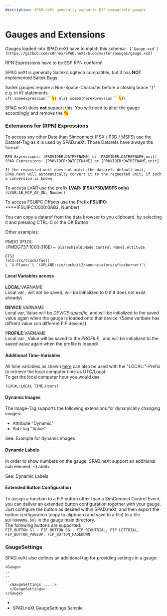 ```yaml
---
description: SPAD.neXt generally supports ESP compatible gauges
---
```


# Gauges and Extensions

Gauges loaded into SPAD.neXt have to match this schema: `` [`Gauge.xsd`](https://github.com/c0nnex/SPAD.neXt/blob/master/Gauges/gauge.xsd)``

RPN Expressions have to be ESP RPN conform!

SPAD.neXt is generally Saitek/Logitech compatible, but it has **NOT** implemented Saitek Bugs:

Saitek gauges require a Non-Space-Character before a closing brace "}" e.g. in if{ statements:\
`if{ someexpression`` `<mark style="color:red;">**`%`**</mark>`} els{ someotherexpression`` `<mark style="color:red;">**`%`**</mark>`}`\


SPAD.neXt does **not** support this. You will need to alter the gauge accordingly and remove the <mark style="color:red;">**%**</mark>

### Extensions for (RPN) Expressions

To access any other Data than Simconnect (FSX / P3D / MSFS) use the Dataref-Tag as it is used by SPAD.neXt. Those Datarefs have always the format&#x20;

`RPN Expressions: (PROVIDER:DATREFNAME) or (PROVIDER:DATREFNAME,unit)`\
`SPAD Expressions: [PROVIDER:DATREFNAME] or [PROVIDER:DATREFNAME,unit]`

`If the requested unit does not match the datarefs default unit, SPAD.neXt will automatically convert it to the requested unit, if such a conversion is known`

To access LVAR use the prefix **LVAR: (FSX/P3D/MSFS only)**\
`(LVAR:AB_MCP_AP_ON, Number)`&#x20;

To access FSUIPC Offsets use the Prefix **FSUIPC:**\
****(FSUIPC:0000:0AB2, Number)

You can copy a dataref from the data browser to you cilpboard, by selecting it and pressing CTRL-C or the OK Button.

Other examples:

PMDG (P3D):\
`(`PMDG737:1000:010E) `= Glareshield.Mode Control Panel.Altitude`

`ETS2`\
`(SCS:scs/truck/fuel)`\
``\
`X-Plane:`\
`(XPLANE:sim/cockpit2/annunciators/afterburner)`\
``

#### Local Variables access

**LOCAL**:VARNAME\
Local var , will not be saved, will be initialized to 0 if it does not exist already\


**DEVICE**:VARNAME\
Local var, Value will be _DEVICE-specific_, and will be initialized to the saved value again when the gauge is loaded onto that device. (Same varibale has diffrent value son different FIP devices)

P**ROFILE**:VARNAME \
Local var , Value will be saved to the _PROFILE_ , and will be initialized to the saved value again when the profile is loaded\


#### Additional Time-Variables

All time variables as shown [here](https://msdn.microsoft.com/en-us/library/cc526981.aspx#EnvironmentData) can also be used with the "LOCAL:"-Prefix to retrieve the local computer time as UTC/Local.\
To get the local computer hour you would use

```
(LOCAL:LOCAL TIME,Hours)
```

#### Dynamic Images

The Image-Tag supports the following extensions for dynamically changing images:

* Attribute "Dynamic"
* Sub-tag "Value"

See: Example for dynamic images

#### Dynamic Labels

In order to show numbers on the gauge, SPAD.neXt support an additional sub element: \<Label>

See: Dynamic Labels

#### Extended Button Configuration

To assign a function to a FIP button other than a SimConnect Control Event, you can deliver an extended button configuration together with your gauge.\
Just configure the button as desired within SPAD.neXt, and then export the button configuration (copy to clipboard and save to a file) to a file `BUTTONNAME.bml` in the gauge main directory.\
The following buttons are supported:\
`FIP_BUTTON_S1 - FIP_BUTTON_S6 , FIP_RIGHTDIAL, FIP_LEFTDIAL, FIP_BUTTON_PAGEUP, FIP_BUTTON_PAGEDOWN`

### GaugeSettings

SPAD.neXt also defines an additional tag for providing settings in a gauge:

```
<Gauge>
..
..
..
  <GaugeSettings .....>
  </GaugeSettings>
</Gauge>
```

*
* SPAD.neXt GaugeSettings Sample
